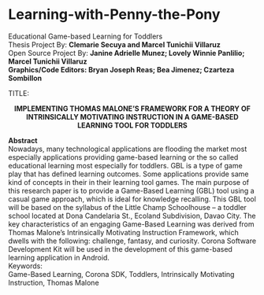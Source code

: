 Learning-with-Penny-the-Pony
==============

Educational Game-based Learning for Toddlers
<br>
Thesis Project By:
<b>Clemarie Secuya and
Marcel Tunichii Villaruz</b>
<br>
Open Source Project By:
<b>Janine Adrielle Munez;
Lovely Winnie Panlilio;
Marcel Tunichii Villaruz</b>
<br><b>
Graphics/Code Editors:
Bryan Joseph Reas;
Bea Jimenez;
Czarteza Sombillon</b>

TITLE:

<center><b>IMPLEMENTING THOMAS MALONE’S FRAMEWORK FOR A THEORY OF INTRINSICALLY MOTIVATING INSTRUCTION IN A GAME-BASED LEARNING TOOL FOR TODDLERS</b></center>

<b>Abstract</b>
<br>
Nowadays, many technological applications are flooding the market
most especially applications providing game-based learning or the so called
educational learning most especially for toddlers. GBL is a type of game
play that has defined learning outcomes. Some applications provide same
kind of concepts in their in their learning tool games. The main purpose of
this research paper is to provide a Game-Based Learning (GBL) tool using a
casual game approach, which is ideal for knowledge recalling. This GBL tool
will be based on the syllabus of the Little Champ Schoolhouse – a toddler
school located at Dona Candelaria St., Ecoland Subdivision, Davao City. The
key characteristics of an engaging Game-Based Learning was derived from
Thomas Malone’s Intrinsically Motivating Instruction Framework, which dwells
with the following: challenge, fantasy, and curiosity. Corona Software
Development Kit will be used in the development of this game-based
learning application in Android.
<br>Keywords:<br>
Game-Based Learning, Corona SDK, Toddlers, Intrinsically Motivating
Instruction, Thomas Malone


